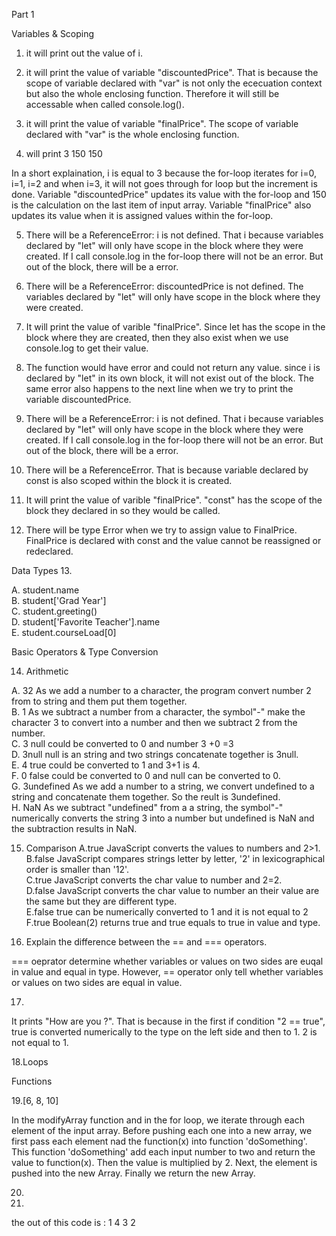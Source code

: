 
Part 1

Variables & Scoping




1.  it will print out the value of i.

2. it will print the value of variable "discountedPrice". That is because the scope of variable declared with "var" is not only the ececuation context but also the whole enclosing function. Therefore it will still be accessable when called console.log().


3. it will print the value of variable "finalPrice". The scope of variable declared with "var" is the whole enclosing function.

4. will print 3
              150
              150

In a short explaination, i is equal to 3 because the for-loop iterates for i=0, i=1, i=2 and when i=3, it will not goes through for loop but the increment is done.
Variable "discountedPrice" updates its value with the for-loop and 150 is the calculation on the last item of input array. Variable "finalPrice" also updates its value when it is assigned values within the for-loop.


5. There will be a ReferenceError: i is not defined. That i because variables declared by "let" will only have scope in the block where they were created. If I call console.log in the for-loop there will not be an error. But out of the block, there will be a error.

6. There will be a ReferenceError: discountedPrice is not defined. The variables declared by "let" will only have scope in the block where they were created. 


7.  It will print the value of varible "finalPrice". Since let has the scope in the block where they are created, then they also exist when we use console.log to get their value.


8. The function would have error and could not return any value. since i is declared by "let" in its own block, it will not exist out of the block. 
    The same error also happens to the next line when we try to print the variable discountedPrice.


9.  There will be a ReferenceError: i is not defined. That i because variables declared by "let" will only have scope in the block where they were created. If I call console.log in the for-loop there will not be an error. But out of the block, there will be a error.

10.  There will be a ReferenceError. That is because variable declared by const is also scoped within the block it is created.

11.  It will print the value of varible "finalPrice". "const" has the scope of the block they declared in so they would be called.



12. There will be type Error when we try to assign value to FinalPrice. FinalPrice is declared with const and the value cannot be reassigned or redeclared.




Data Types
13.

A. student.name  <br/>
B. student['Grad Year']<br/>
C. student.greeting()<br/>
D. student['Favorite Teacher'].name <br/>
E. student.courseLoad[0]<br/>


Basic Operators & Type Conversion

14. Arithmetic

A. 32        As we add a number to a character, the program convert number 2 from to string and them put them together. <br/>
B.  1        As we subtract a number from a character, the symbol"-" make the character 3 to convert into a number and then we subtract 2 from the number.<br/>
C.  3        null could be converted to 0 and number 3 +0 =3<br/>
D.  3null    null is an string and two strings concatenate together is 3null.<br/>
E.  4        true could be converted to 1 and 3+1 is 4.<br/>
F.  0        false could be converted to 0 and null can be converted to 0.<br/>
G.  3undefined  As we add a number to a string, we convert undefined to a string and concatenate them together. So the reult is 3undefined.<br/>
H.  NaN        As we subtract "undefined" from a a string, the symbol"-" numerically converts the string 3 into a number but undefined is NaN and the subtraction results in NaN.<br/>


15. Comparison
A.true           JavaScript converts the values to numbers and 2>1.<br/>
B.false          JavaScript compares strings letter by letter, '2' in lexicographical order is smaller than '12'.     <br/>
C.true           JavaScript converts the char value to number and 2=2.<br/>
D.false          JavaScript converts the char value to number an their value are the same but they are different type.<br/>
E.false          true can be numerically converted to 1 and it is not equal to 2<br/>
F.true           Boolean(2) returns true and true equals to true in value and type.<br/>


16. Explain the difference between the == and === operators.

=== oeprator determine whether variables or values on two sides are euqal in value and equal in type. However, == operator only tell 
whether variables or values on two sides are equal in value.



17.
It prints "How are you ?". That is because in the first if condition "2 == true",  true is converted numerically to the type on the left side and then to 1. 2 is not equal to 1. 


18.Loops



Functions

19.[6, 8, 10] 

In the modifyArray function and in the for loop, we iterate through each element of the input array. Before pushing each one into a new array, we first pass each element nad  the function(x) into function 'doSomething'. This function 'doSomething' add each input number to two and return the value to function(x). Then the value is multiplied by 2.
Next, the element is pushed into the new Array. Finally we return the new Array.


20.

21.

the out of this code is : 
1
4
3
2





